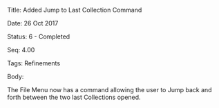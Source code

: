 Title:  Added Jump to Last Collection Command

Date:   26 Oct 2017

Status: 6 - Completed

Seq:    4.00

Tags:   Refinements

Body:   
 
The File Menu now has a command allowing the user to Jump back and forth between the two last Collections opened. 

